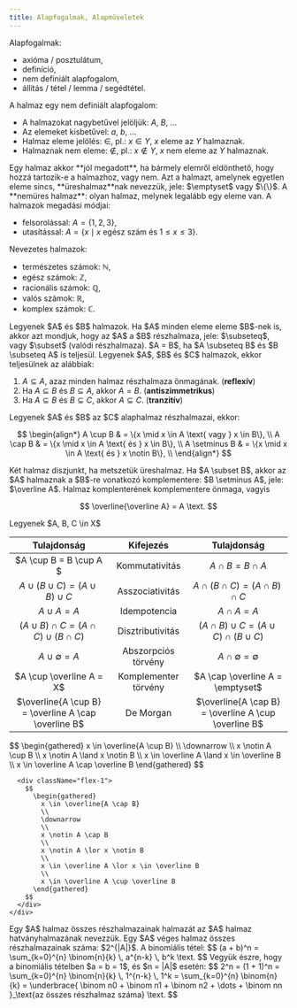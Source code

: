 ```yaml
---
title: Alapfogalmak, Alapműveletek
---
```


Alapfogalmak:

- axióma / posztulátum,
- definíció,
- nem definiált alapfogalom,
- állítás / tétel / lemma / segédtétel.

A halmaz egy nem definiált alapfogalom:

- A halmazokat nagybetűvel jelöljük: $A$, $B$, ...
- Az elemeket kisbetűvel: $a$, $b$, ...
- Halmaz eleme jelölés: $\in$, pl.: $x \in Y$, $x$ eleme az $Y$ halmaznak.
- Halmaznak nem eleme: $\notin$, pl.: $x \notin Y$, $x$ nem eleme az $Y$
  halmaznak.

<Note>
  Egy halmaz akkor **jól megadott**, ha bármely elemről eldönthető, hogy hozzá
  tartozik-e a halmazhoz, vagy nem.
</Note>

<Definition title="Üreshalmaz" id="definition.1.1" >
  Azt a halmazt, amelynek egyetlen eleme sincs, **üreshalmaz**nak nevezzük,
  jele: $\emptyset$ vagy $\{\}$.
</Definition>

<Note>
  A **nemüres halmaz**: olyan halmaz, melynek legalább egy eleme van.
</Note>

<Note>
  A halmazok megadási módjai:

  - felsorolással: $A = \{1, 2, 3\}$,
  - utasítással: $A = \{x \mid x \text{ egész szám és } 1 \leq x \leq 3\}$.
</Note>

<Note>
  Nevezetes halmazok:

  - természetes számok: $\mathbb{N}$,
  - egész számok: $\mathbb{Z}$,
  - racionális számok: $\mathbb{Q}$,
  - valós számok: $\mathbb{R}$,
  - komplex számok: $\mathbb{C}$.
</Note>

<Definition title="Részhalmaz" id="definition.1.2" >
  Legyenek $A$ és $B$ halmazok. Ha $A$ minden eleme eleme $B$-nek is, akkor azt
  mondjuk, hogy az $A$ a $B$ részhalmaza, jele: $\subseteq$, vagy $\subset$
  (valódi részhalmaza).
</Definition>

<Note>
  $A = B$, ha $A \subseteq B$ és $B \subseteq A$ is teljesül.
</Note>

<Statement>
  Legyenek $A$, $B$ és $C$ halmazok, ekkor teljesülnek az alábbiak:

  1. $A \subseteq A$, azaz minden halmaz részhalmaza önmagának.
     (**reflexív**)
  2. Ha $A \subseteq B$ és $B \subseteq A$, akkor $A = B$. 
     (**antiszimmetrikus**)
  3. Ha $A \subseteq B$ és $B \subseteq C$, akkor $A \subseteq C$. 
     (**tranzitív**)
</Statement>

<Definition title="Metszet, Unió, Különbség" id="definition.1.3" >
  Legyenek $A$ és $B$ az $C$ alaphalmaz részhalmazai, ekkor:

  $$
    \begin{align*}
      A \cup B & = \{x \mid x \in A \text{ vagy } x \in B\}, \\
      A \cap B & = \{x \mid x \in A \text{ és } x \in B\}, \\
      A \setminus B & = \{x \mid x \in A \text{ és } x \notin B\}, \\
    \end{align*}
  $$
</Definition>

<Definition title="Diszjunkt halmaz" id="definition.1.4" >
  Két halmaz diszjunkt, ha metszetük üreshalmaz.
</Definition>

<Definition title="Komplementer halmaz" id="definition.1.5" >
  Ha $A \subset B$, akkor az $A$ halmaznak a $B$-re vonatkozó komplementere:
  $B \setminus A$, jele: $\overline A$.
</Definition>

<Statement>
  Halmaz komplenterének komplementere önmaga, vagyis

  $$
    \overline{\overline A} = A \text.
  $$
</Statement>

<Theorem title="Halmazműveletek tulajdonságai" id="theorem.1.1.1">
  Legyenek $A, B, C \in X$
 
  |                     Tulajdonság                      |      Kifejezés       |                     Tulajdonság                      |
  | :--------------------------------------------------: | :------------------: | :--------------------------------------------------: |
  |                $A \cup B = B \cup A $                |    Kommutativitás    |                $A \cap B = B \cap A$                 |
  |       $A \cup (B \cup C) = (A \cup B) \cup C$        |   Asszociativitás    |       $A \cap (B \cap C) = (A \cap B) \cap C$        |
  |                    $A \cup A = A$                    |     Idempotencia     |                    $A \cap A = A$                    |
  |   $(A \cup B) \cap C = (A \cap C) \cup (B \cap C)$   |   Disztributivitás   |   $(A \cap B) \cup C = (A \cup C) \cap (B \cup C)$   |
  |                $A \cup \emptyset = A$                | Abszorpciós törvény  |            $A \cap \emptyset = \emptyset$            |
  |               $A \cup \overline A = X$               | Komplementer törvény |           $A \cap \overline A = \emptyset$           |
  | $\overline{A \cup B} = \overline A \cap \overline B$ |      De Morgan       | $\overline{A \cap B} = \overline A \cup \overline B$ |

  <Proof title="De Morgan azonosságok">
    <div className="flex">
      <div className="flex-1">
        $$
          \begin{gathered}
            x \in \overline{A \cup B}
            \\
            \downarrow
            \\
            x \notin A \cup B
            \\
            x \notin A \land x \notin B
            \\
            x \in \overline A \land x \in \overline B
            \\
            x \in \overline A \cap \overline B
          \end{gathered}
        $$
      </div>

      <div className="flex-1">
        $$
          \begin{gathered}
            x \in \overline{A \cap B}
            \\
            \downarrow
            \\
            x \notin A \cap B
            \\
            x \notin A \lor x \notin B
            \\
            x \in \overline A \lor x \in \overline B
            \\
            x \in \overline A \cup \overline B
          \end{gathered}
        $$
      </div>
    </div>
  </Proof>
</Theorem>

<Definition title="Hatványhalmaz" id="definition.1.6" >
  Egy $A$ halmaz összes részhalmazainak halmazát az $A$ halmaz hatványhalmazának
  nevezzük.
</Definition>

<Statement >
  Egy $A$ véges halmaz összes részhalmazainak száma: $2^{|A|}$.

  <Proof>
    A binomiális tétel:
    $$
      (a + b)^n = \sum_{k=0}^{n} \binom{n}{k} \, a^{n-k} \, b^k
      \text.
    $$
    Vegyük észre, hogy a binomiális tételben $a = b = 1$, és $n = |A|$ esetén:
    $$
      2^n
      = (1 + 1)^n
      = \sum_{k=0}^{n} \binom{n}{k} \, 1^{n-k} \, 1^k
      = \sum_{k=0}^{n} \binom{n}{k}
      = \underbrace{
        \binom n0 + \binom n1 + \binom n2 + \dots + \binom nn
      }_\text{az összes részhalmaz száma}
      \text.
    $$
  </Proof>
</Statement>